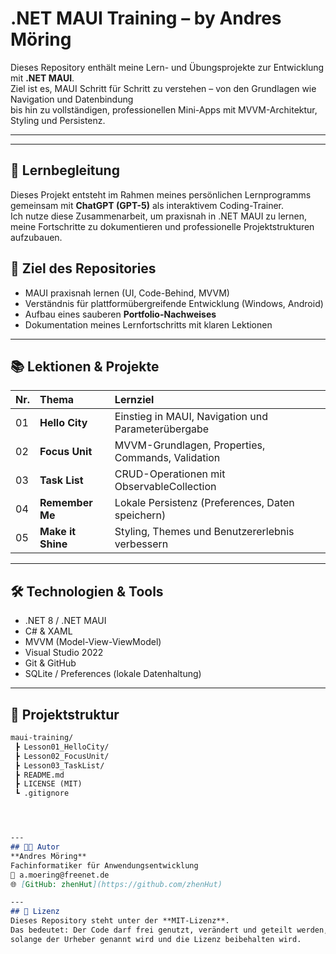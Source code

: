 # .NET MAUI Training – by Andres Möring

Dieses Repository enthält meine Lern- und Übungsprojekte zur Entwicklung mit **.NET MAUI**.  
Ziel ist es, MAUI Schritt für Schritt zu verstehen – von den Grundlagen wie Navigation und Datenbindung  
bis hin zu vollständigen, professionellen Mini-Apps mit MVVM-Architektur, Styling und Persistenz.

---

---
## 🤝 Lernbegleitung

Dieses Projekt entsteht im Rahmen meines persönlichen Lernprogramms  
gemeinsam mit **ChatGPT (GPT-5)** als interaktivem Coding-Trainer.  
Ich nutze diese Zusammenarbeit, um praxisnah in .NET MAUI zu lernen,  
meine Fortschritte zu dokumentieren und professionelle Projektstrukturen aufzubauen.


## 🎯 Ziel des Repositories
- MAUI praxisnah lernen (UI, Code-Behind, MVVM)
- Verständnis für plattformübergreifende Entwicklung (Windows, Android)
- Aufbau eines sauberen **Portfolio-Nachweises**
- Dokumentation meines Lernfortschritts mit klaren Lektionen

---

## 📚 Lektionen & Projekte

| Nr. | Thema | Lernziel |
|:--|:--|:--|
| 01 | **Hello City** | Einstieg in MAUI, Navigation und Parameterübergabe |
| 02 | **Focus Unit** | MVVM-Grundlagen, Properties, Commands, Validation |
| 03 | **Task List** | CRUD-Operationen mit ObservableCollection |
| 04 | **Remember Me** | Lokale Persistenz (Preferences, Daten speichern) |
| 05 | **Make it Shine** | Styling, Themes und Benutzererlebnis verbessern |

---

## 🛠 Technologien & Tools
- .NET 8 / .NET MAUI  
- C# & XAML  
- MVVM (Model-View-ViewModel)  
- Visual Studio 2022  
- Git & GitHub  
- SQLite / Preferences (lokale Datenhaltung)

---

## 🧩 Projektstruktur
````markdown
maui-training/
 ┣ Lesson01_HelloCity/
 ┣ Lesson02_FocusUnit/
 ┣ Lesson03_TaskList/
 ┣ README.md
 ┣ LICENSE (MIT)
 ┗ .gitignore




---
## 🧑‍💻 Autor
**Andres Möring**
Fachinformatiker für Anwendungsentwicklung
📧 a.moering@freenet.de
🌐 [GitHub: zhenHut](https://github.com/zhenHut)

---
## 📄 Lizenz
Dieses Repository steht unter der **MIT-Lizenz**.  
Das bedeutet: Der Code darf frei genutzt, verändert und geteilt werden,  
solange der Urheber genannt wird und die Lizenz beibehalten wird.
